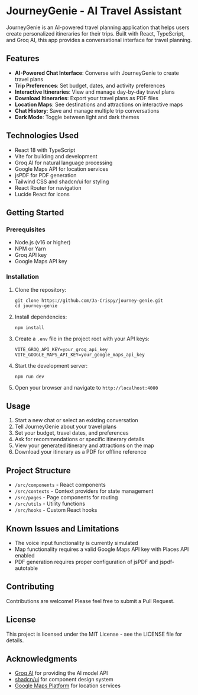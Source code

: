 # JourneyGenie - AI Travel Assistant

JourneyGenie is an AI-powered travel planning application that helps users create personalized itineraries for their trips. Built with React, TypeScript, and Groq AI, this app provides a conversational interface for travel planning.

## Features

- **AI-Powered Chat Interface**: Converse with JourneyGenie to create travel plans
- **Trip Preferences**: Set budget, dates, and activity preferences
- **Interactive Itineraries**: View and manage day-by-day travel plans 
- **Download Itineraries**: Export your travel plans as PDF files
- **Location Maps**: See destinations and attractions on interactive maps
- **Chat History**: Save and manage multiple trip conversations
- **Dark Mode**: Toggle between light and dark themes

## Technologies Used

- React 18 with TypeScript
- Vite for building and development
- Groq AI for natural language processing
- Google Maps API for location services
- jsPDF for PDF generation
- Tailwind CSS and shadcn/ui for styling
- React Router for navigation
- Lucide React for icons

## Getting Started

### Prerequisites

- Node.js (v16 or higher)
- NPM or Yarn
- Groq API key
- Google Maps API key

### Installation

1. Clone the repository:
   ```
   git clone https://github.com/Ja-Crispy/journey-genie.git
   cd journey-genie
   ```

2. Install dependencies:
   ```
   npm install
   ```

3. Create a `.env` file in the project root with your API keys:
   ```
   VITE_GROQ_API_KEY=your_groq_api_key
   VITE_GOOGLE_MAPS_API_KEY=your_google_maps_api_key
   ```

4. Start the development server:
   ```
   npm run dev
   ```

5. Open your browser and navigate to `http://localhost:4000`

## Usage

1. Start a new chat or select an existing conversation
2. Tell JourneyGenie about your travel plans
3. Set your budget, travel dates, and preferences
4. Ask for recommendations or specific itinerary details
5. View your generated itinerary and attractions on the map
6. Download your itinerary as a PDF for offline reference

## Project Structure

- `/src/components` - React components
- `/src/contexts` - Context providers for state management
- `/src/pages` - Page components for routing
- `/src/utils` - Utility functions
- `/src/hooks` - Custom React hooks

## Known Issues and Limitations

- The voice input functionality is currently simulated
- Map functionality requires a valid Google Maps API key with Places API enabled
- PDF generation requires proper configuration of jsPDF and jspdf-autotable

## Contributing

Contributions are welcome! Please feel free to submit a Pull Request.

## License

This project is licensed under the MIT License - see the LICENSE file for details.

## Acknowledgments

- [Groq AI](https://groq.com/) for providing the AI model API
- [shadcn/ui](https://ui.shadcn.com/) for component design system
- [Google Maps Platform](https://developers.google.com/maps) for location services
